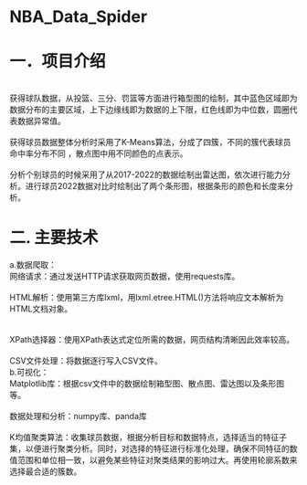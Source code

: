 NBA_Data_Spider
===
# 一．项目介绍<br> 
<br>获得球队数据，从投篮、三分、罚篮等方面进行箱型图的绘制，其中蓝色区域即为数据分布的主要区域，上下边缘线即为数据的上下限，红色线即为中位数，圆圈代表数据异常值。<br>
<br>获得球员数据整体分析时采用了K-Means算法，分成了四簇，不同的簇代表球员命中率分布不同 ，散点图中用不同颜色的点表示。<br>
<br>分析个别球员的时候采用了从2017-2022的数据绘制出雷达图，依次进行能力分析。进行球员2022数据对比时绘制出了两个条形图，根据条形的颜色和长度来分析。<br>
# 二. 主要技术<br>
a.数据爬取：
<br>网络请求：通过发送HTTP请求获取网页数据，使用requests库。<br>
<br>HTML解析：使用第三方库lxml，用lxml.etree.HTML()方法将响应文本解析为HTML文档对象。<br><br>
<br>XPath选择器：使用XPath表达式定位所需的数据，网页结构清晰因此效率较高。<br>
<br>CSV文件处理：将数据逐行写入CSV文件。<br>
b.可视化：
<br>Matplotlib库：根据csv文件中的数据绘制箱型图、散点图、雷达图以及条形图等。<br>
<br>数据处理和分析：numpy库、panda库<br>
<br>K均值聚类算法：收集球员数据，根据分析目标和数据特点，选择适当的特征子集，以便进行聚类分析。同时，对选择的特征进行标准化处理，确保不同特征的数值范围和单位相一致，以避免某些特征对聚类结果的影响过大。再使用轮廓系数来选择最合适的簇数。<br>
